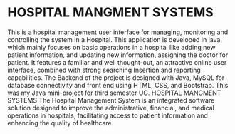 #  HOSPITAL MANGMENT SYSTEMS 
 This is a hospital management user interface for managing, monitoring and controlling the system in a Hospital. This application is developed in java, which mainly focuses on basic operations in a hospital like adding new patient information, and updating new information, assigning the doctor for patient. It features a familiar and well thought-out, an attractive online user interface, combined with strong searching Insertion and reporting capabilities. The Backend of the project is designed with Java, MySQL for database connectivity and front end using HTML, CSS, and Bootstrap. This was my Java mini-project for third semester UG.
  HOSPITAL MANGMENT SYSTEMS  The Hospital Management System is an integrated software solution designed to improve the administrative, financial, and medical operations in hospitals, facilitating access to patient information and enhancing the quality of healthcare.
